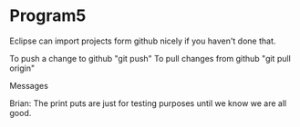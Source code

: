 Program5
========

Eclipse can import projects form github nicely if you haven't done that.


To push a change to github   "git push"
To pull changes from github "git pull origin"

Messages

Brian: The print puts are just for testing purposes until we know we are all good.